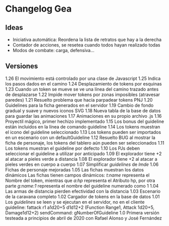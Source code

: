 # Changelog Gea

## Ideas
- Iniciativa automática: Reordena la lista de retratos que hay a la derecha
- Contador de acciones, se resetea cuando todos hayan realizado todas
- Modos de combate: carga, defensiva...

## Versiones

1.26	El movimiento está controlado por una clase de Javascript
1.25	Indica los pasos dados en el camino
1.24	Desplazamiento de tokens por esquinas
1.23	Cuando un token se mueve se ve una línea del camino trazado antes de desplazarse
1.22	Impide mover tokens por zonas imposibles (atravesar paredes)
1.21	Resuelto problema que hacía parpadear tokens PNJ
1.20	Guidelines para la ficha generados en el servidor
1.19	Cambio de fondo gradual y suave y nuevos iconos SVG
1.18	Nueva tabla de la base de datos para guardar las animaciones
1.17	Animaciones en su propio archivo .js
1.16	Proyectil mágico, primer hechizo implementado
1.15	Los bonus del guideline están incluidos en la línea de comando guideline
1.14	Los tokens muestran el icono del guideline seleccionado
1.13	Los tokens pueden ser importados en un escenario con un defaultGuideline
1.12	Resuelto BUG al mostrar la ficha de personaje, los tokens del tablero aún pueden ser seleccionados
1.11	Los tokens muestran el guideline por defecto
1.10	Los PJs deben seleccionar el guideline a utilizar por anticipado
1.09	El explorador tiene +2 al atacar a pieles verde a distancia
1.08	El explorador tiene +2 al atacar a pieles verdes en cuerpo a cuerpo
1.07	Simplificar _guidelines_ de _lmde_
1.06	Fichas de personaje mejoradas
1.05	Las fichas muestran los datos dinámicos
		Las fichas tienen campos dinámicos: _t:name_ representa el Nombre del token, mientras que
		_a:hp_ representa el Atributo hp, por otra parte _g:name:1_ representa el nombre del
		guideline numerado como 1
1.04	Las armas de distancia pierden efectividad con la distancia
1.03	Escenario de la caravana completo
1.02	Cargador de tokens en la base de datos
1.01	Los *guidelines* se leen y se ejecutan en el servidor, no en el cliente
		guideline: fattack r1 a1d20+5 d1d12+2	(Function Range1, Attack 1d20+5, Damage1d12+2)
		sendCommand: gNumberOfGuideline
1.0 	Primera versión testeada a principios de abril de 2020 con Rafael Alonso y José Fernández
